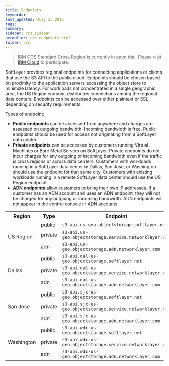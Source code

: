 ```yaml
---
title: Endpoints
keywords: 
last_updated: July 3, 2016
tags: 
summary: 
sidebar: crs_sidebar
permalink: crs-endpoints.html
folder: crs
---
```


> IBM COS Standard Cross Region is currently in open trial.  Please visit [IBM Cloud](https://www.softlayer.com/Store/orderService/objectStorage) to participate.

SoftLayer provides regional endpoints for connecting applications or clients that use the S3 API to the public cloud. Endpoints should be chosen based on proximity to the application servers accessing the object store to minimize latency.  For workloads not concentrated in a single geographic area, the US Region endpoint distributes connections among the regional data centers.  Endpoints can be accessed over either plaintext or SSL depending on security requirements.

Types of endpoint:

* **Public endpoints** can be accessed from anywhere and charges are assessed on outgoing bandwidth. Incoming bandwidth is free. Public endpoints should be used for access not originating from a SoftLayer data center. 
* **Private endpoints** can be accessed by customers running Virtual Machines or Bare Metal Servers on SoftLayer. Private endpoints do not incur charges for any outgoing or incoming bandwidth even if the traffic is cross regions or across data centers. Customers with workloads running in a SoftLayer data center in Dallas, San Jose, or Washington should use the endpoint for that same city. Customers with existing workloads running in a remote SoftLayer data center should use the US Region endpoint.
* **ADN endpoints** allow customers to bring their own IP addresses. If a customer has an ADN account and uses an ADN endpoint, they will not be charged for any outgoing or incoming bandwidth. ADN endpoints will not appear in the control console in ADN accounts.


<table>
  <tr>
    <th>Region</th>
    <th>Type</th>
    <th>Endpoint</th>
  </tr>
    <tr>
    <td rowspan="3">US Region</td>
    <td>public</td>
    <td><code class="highlighter-rouge">s3-api.us-geo.objectstorage.softlayer.net</code></td>
  </tr>
  <tr>
    <td>private</td>
    <td><code class="highlighter-rouge">s3-api.us-geo.objectstorage.service.networklayer.com</code></td>
  </tr>
  <tr>
    <td>adn</td>
    <td><code class="highlighter-rouge">s3-api.us-geo.objectstorage.adn.networklayer.com</code></td>
  </tr>
  <tr>
    <td rowspan="3">Dallas</td>
    <td>public</td>
    <td><code class="highlighter-rouge">s3-api.dal-us-geo.objectstorage.softlayer.net</code></td>
  </tr>
  <tr>
    <td>private</td>
    <td><code class="highlighter-rouge">s3-api.dal-us-geo.objectstorage.service.networklayer.com</code></td>
  </tr>
  <tr>
    <td>adn</td>
    <td><code class="highlighter-rouge">s3-api.dal-us-geo.objectstorage.adn.networklayer.com</code></td>
  </tr>
  <tr>
    <td rowspan="3">San Jose</td>
        <td>public</td>
    <td><code class="highlighter-rouge">s3-api.sjc-us-geo.objectstorage.softlayer.net</code></td>
  </tr>
  <tr>
    <td>private</td>
    <td><code class="highlighter-rouge">s3-api.sjc-us-geo.objectstorage.service.networklayer.com</code></td>
  </tr>
  <tr>
    <td>adn</td>
    <td><code class="highlighter-rouge">s3-api.sjc-us-geo.objectstorage.adn.networklayer.com</code></td>
  </tr>
  <tr>
    <td rowspan="3">Washington</td>
    <td>public</td>
    <td><code class="highlighter-rouge">s3-api.wdc-us-geo.objectstorage.softlayer.net</code></td>
  </tr>
  <tr>
    <td>private</td>
    <td><code class="highlighter-rouge">s3-api.wdc-us-geo.objectstorage.service.networklayer.com</code></td>
  </tr>
  <tr>
    <td>adn</td>
    <td><code class="highlighter-rouge">s3-api.wdc-us-geo.objectstorage.adn.networklayer.com</code></td>
  </tr>
</table>
